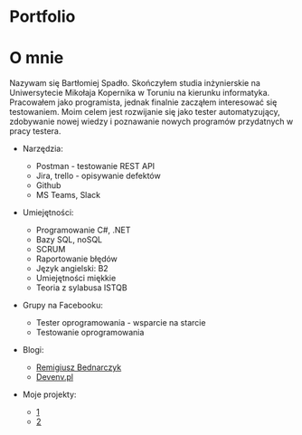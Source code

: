 # Portfolio


# O mnie

Nazywam się Bartłomiej Spadło. Skończyłem studia inżynierskie na Uniwersytecie Mikołaja Kopernika w Toruniu na kierunku informatyka. Pracowałem jako programista, jednak finalnie zacząłem interesować się testowaniem. Moim celem jest rozwijanie się jako tester automatyzujący, zdobywanie nowej wiedzy i poznawanie nowych programów przydatnych w pracy testera. 


* Narzędzia:
  *  Postman - testowanie REST API
  *  Jira, trello - opisywanie defektów
  *  Github 
  *  MS Teams, Slack   
   
   
* Umiejętności:
  * Programowanie C#, .NET
  * Bazy SQL, noSQL 
  * SCRUM
  * Raportowanie błędów
  * Język angielski: B2 
  * Umiejętności miękkie
  * Teoria z sylabusa ISTQB      


* Grupy na Facebooku: 
  *  Tester oprogramowania - wsparcie na starcie
  *  Testowanie oprogramowania


* Blogi:
  *  [Remigiusz Bednarczyk](https://remigiuszbednarczyk.pl/)
  *  [Devenv.pl](https://devenv.pl/)



* Moje projekty: 
  * [1](https://www.google.pl)
  * [2](https://www.google.pl)
  
